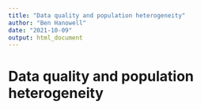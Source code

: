 ```yaml
---
title: "Data quality and population heterogeneity"
author: "Ben Hanowell"
date: "2021-10-09"
output: html_document
---
```


# Data quality and population heterogeneity
